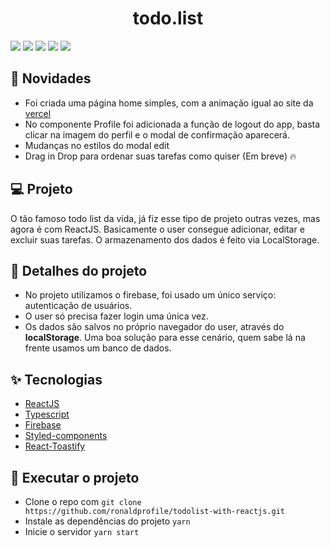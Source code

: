 <h1 align="center">todo.list</h1>

<img src="https://ik.imagekit.io/gczsuhmv3/todolist_reactjs___/page_home_AULSsxX1GC.png?updatedAt=1631738115621">
<img src="https://ik.imagekit.io/gczsuhmv3/todolist_reactjs___/Captura_de_tela_2021-09-11_165447_F_XNc6yyjns.png?updatedAt=1631390224306">
<img src="https://ik.imagekit.io/gczsuhmv3/todolist_reactjs___/Captura_de_tela_2021-09-11_165411_dlsIwfwFh.png?updatedAt=1631390234482">
<img src="https://ik.imagekit.io/gczsuhmv3/todolist_reactjs___/Captura_de_tela_2021-09-15_173435_f8VN-VQhJ.png?updatedAt=1631738115792">
<img src="https://ik.imagekit.io/gczsuhmv3/todolist_reactjs___/Captura_de_tela_2021-09-15_173716_PQQ02N4uV7.png?updatedAt=1631738259180">

## 🚨 Novidades

- Foi criada uma página home simples, com a animação igual ao site da [vercel](https://vercel.com)
- No componente Profile foi adicionada a função de logout do app, basta clicar na imagem do perfil e o modal de confirmação aparecerá.
- Mudanças no estilos do modal edit
- Drag in Drop para ordenar suas tarefas como quiser (Em breve) 🔥

## 💻 Projeto

O tão famoso todo list da vida, já fiz esse tipo de projeto outras vezes, mas agora é com ReactJS. Basicamente o user consegue adicionar, editar e excluir suas tarefas. O armazenamento dos dados é feito via LocalStorage.

## 🤩 Detalhes do projeto

- No projeto utilizamos o firebase, foi usado um único serviço: autenticação de usuários.
- O user só precisa fazer login uma única vez.
- Os dados são salvos no próprio navegador do user, através do **localStorage**. Uma boa solução para esse cenário, quem sabe lá na frente usamos um banco de dados.

## ✨ Tecnologias

- [ReactJS](https://pt-br.reactjs.org/)
- [Typescript](https://www.typescriptlang.org/)
- [Firebase](https://firebase.google.com/)
- [Styled-components](https://styled-components.com/)
- [React-Toastify](https://fkhadra.github.io/react-toastify/introduction)

## 🚀 Executar o projeto

- Clone o repo com `git clone https://github.com/ronaldprofile/todolist-with-reactjs.git`
- Instale as dependências do projeto `yarn`
- Inicie o servidor `yarn start`
